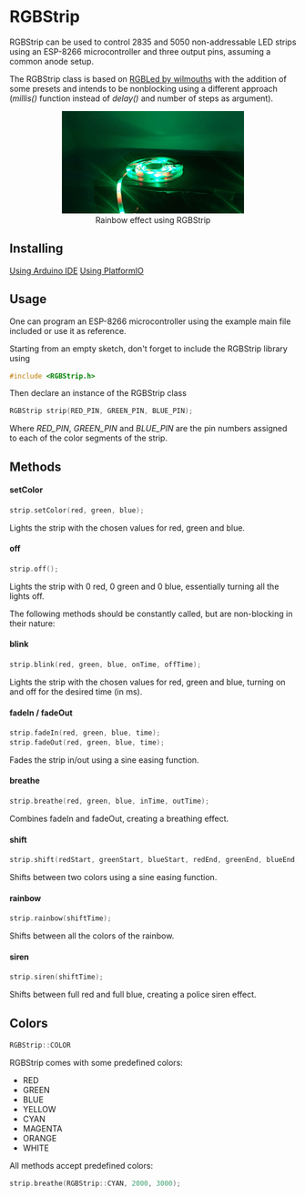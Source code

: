 # RGBStrip

RGBStrip can be used to control 2835 and 5050 non-addressable LED strips using an ESP-8266 microcontroller and three output pins, assuming a common anode setup.

The RGBStrip class is based on [RGBLed by wilmouths](https://github.com/wilmouths/RGBLed) with the addition of some presets and intends to be nonblocking using a different approach (_millis()_ function instead of _delay()_ and number of steps as argument).


<div align="center">
  <figure>
  <img src="./rainbow.gif" alt="Rainbow effect" title="Rainbow"/>
  <figcaption>Rainbow effect using RGBStrip</figcaption>
  </figure>
</div>

## Installing

[Using Arduino IDE](https://www.arduino.cc/en/Guide/Libraries)
[Using PlatformIO](https://www.youtube.com/watch?v=EBlHNBNHESQ)

## Usage

One can program an ESP-8266 microcontroller using the example main file included or use it as reference.

Starting from an empty sketch, don't forget to include the RGBStrip library using

```C++
#include <RGBStrip.h>
```

Then declare an instance of the RGBStrip class

```C++
RGBStrip strip(RED_PIN, GREEN_PIN, BLUE_PIN);
```
Where _RED_PIN_, _GREEN_PIN_ and _BLUE_PIN_ are the pin numbers assigned to each of the color segments of the strip.

## Methods

#### setColor
```C++
strip.setColor(red, green, blue);
```
  Lights the strip with the chosen values for red, green and blue.

#### off
```C++
strip.off();
```
  Lights the strip with 0 red, 0 green and 0 blue, essentially turning all the lights off.

The following methods should be constantly called, but are non-blocking in their nature:

#### blink
```C++
strip.blink(red, green, blue, onTime, offTime);
```
  Lights the strip with the chosen values for red, green and blue, turning on and off for the desired time (in ms).

#### fadeIn / fadeOut
```C++
strip.fadeIn(red, green, blue, time);
strip.fadeOut(red, green, blue, time);
```
  Fades the strip in/out using a sine easing function.

#### breathe
```C++
strip.breathe(red, green, blue, inTime, outTime);
```
  Combines fadeIn and fadeOut, creating a breathing effect.

#### shift
```C++
strip.shift(redStart, greenStart, blueStart, redEnd, greenEnd, blueEnd, time);
```
  Shifts between two colors using a sine easing function.

#### rainbow
```C++
strip.rainbow(shiftTime);
```
  Shifts between all the colors of the rainbow.

#### siren
```C++
strip.siren(shiftTime);
```
  Shifts between full red and full blue, creating a police siren effect.

## Colors

```C++
RGBStrip::COLOR
```

RGBStrip comes with some predefined colors: 
- RED
- GREEN
- BLUE
- YELLOW
- CYAN
- MAGENTA
- ORANGE
- WHITE

All methods accept predefined colors:

```C++
strip.breathe(RGBStrip::CYAN, 2000, 3000);
```